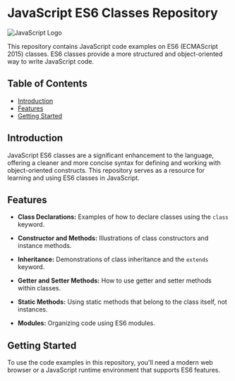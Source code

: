 # JavaScript ES6 Classes Repository

![JavaScript Logo](https://upload.wikimedia.org/wikipedia/commons/thumb/9/99/Unofficial_JavaScript_logo_2.svg/1024px-Unofficial_JavaScript_logo_2.svg.png)

This repository contains JavaScript code examples on ES6 (ECMAScript 2015) classes. ES6 classes provide a more structured and object-oriented way to write JavaScript code.

## Table of Contents

- [Introduction](#introduction)
- [Features](#features)
- [Getting Started](#getting-started)

## Introduction

JavaScript ES6 classes are a significant enhancement to the language, offering a cleaner and more concise syntax for defining and working with object-oriented constructs. This repository serves as a resource for learning and using ES6 classes in JavaScript.

## Features

- **Class Declarations:** Examples of how to declare classes using the `class` keyword.

- **Constructor and Methods:** Illustrations of class constructors and instance methods.

- **Inheritance:** Demonstrations of class inheritance and the `extends` keyword.

- **Getter and Setter Methods:** How to use getter and setter methods within classes.

- **Static Methods:** Using static methods that belong to the class itself, not instances.

- **Modules:** Organizing code using ES6 modules.

## Getting Started

To use the code examples in this repository, you'll need a modern web browser or a JavaScript runtime environment that supports ES6 features.


   
